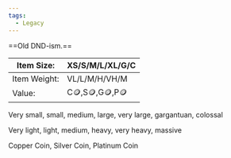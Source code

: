 ```yaml
---
tags:
  - Legacy
---
```

==Old DND-ism.== 

| Item Size:   | XS/S/M/L/XL/G/C |
|--------------|-----------------|
| Item Weight: | VL/L/M/H/VH/M   |
| Value:       | C🪙,S🪙,G🪙,P🪙 |

Very small, small, medium, large, very large, gargantuan, colossal

Very light, light, medium, heavy, very heavy, massive

Copper Coin, Silver Coin, Platinum Coin
